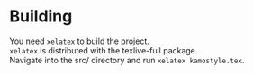 # Building
You need `xelatex` to build the project.  
`xelatex` is distributed with the texlive-full package.  
Navigate into the src/ directory and run `xelatex kamostyle.tex`.
